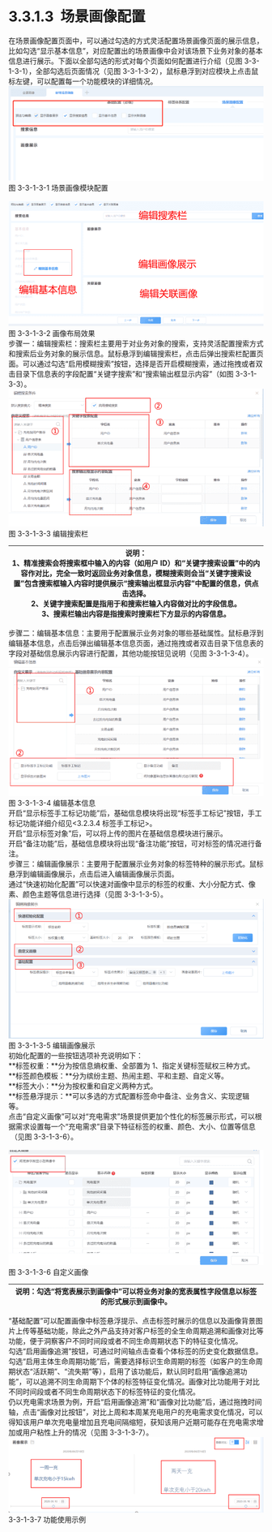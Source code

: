# 3.3.1.3  场景画像配置

在场景画像配置页面中，可以通过勾选的方式灵活配置场景画像页面的展示信息，比如勾选“显示基本信息”，对应配置出的场景画像中会对该场景下业务对象的基本信息进行展示。下面以全部勾选的形式对每个页面如何配置进行介绍（见图 3-3-1-3-1），全部勾选后页面情况（见图 3-3-1-3-2），鼠标悬浮到对应模块上点击鼠标左键，可以配置每一个功能模块的详细情况。<br />![](<../../assets/images/(178).png#height=153&width=415>)<br />图 3-3-1-3-1 场景画像模块配置<br /> <br />![](<../../assets/images/(179).png#height=203&width=415>)<br />图 3-3-1-3-2 画像布局效果<br />步骤一：编辑搜索栏：搜索栏主要用于对业务对象的搜索，支持灵活配置搜索方式和搜索后业务对象的展示信息。鼠标悬浮到编辑搜索栏，点击后弹出搜索栏配置页面。可以通过勾选“启用模糊搜索”按钮，选择是否开启模糊搜索，通过拖拽或者双击目录下信息表的字段配置“关键字搜索”和“搜索输出框显示内容”（如图 3-3-1-3-3）。<br />![](<../../assets/images/(180).png#height=224&width=416>)<br />图 3-3-1-3-3 编辑搜索栏

| 说明：<br />1、精准搜索会将搜索框中输入的内容（如用户 ID）和“关键字搜索设置”中的内容作对比，完全一致时返回业务对象信息，模糊搜索则会当“关键字搜索设置”包含搜索框输入内容时提供展示“搜索输出框显示内容”中配置的信息，供点击选择。<br />2、关键字搜索配置是指用于和搜索栏输入内容做对比的字段信息。<br />3、搜索栏输出内容是指搜索时搜索栏下方显示的内容信息。 |
| ------------------------------------------------------------------------------------------------------------------------------------------------------------------------------------------------------------------------------------------------------------------------------------------------------------------------------------------------------------ |


步骤二：编辑基本信息：主要用于配置展示业务对象的哪些基础属性。鼠标悬浮到编辑基本信息，点击后弹出编辑基本信息页面，通过拖拽或者双击目录下信息表的字段对基础信息展示内容进行配置，其他功能按钮见说明（见图 3-3-1-3-4）。<br />![](<../../assets/images/(181).png#height=224&width=415>)<br />图 3-3-1-3-4 编辑基本信息<br />开启“显示标签手工标记功能”后，基础信息模块将出现“标签手工标记”按钮，手工标记功能详细介绍见<3.2.3.4 标签手工标记>。<br />开启“显示标签对象”后，可以将上传的图片在基础信息模块进行展示。<br />开启“备注功能”后，基础信息模块将出现“备注功能”按钮，可对标签的情况进行备注。<br />步骤三：编辑画像展示：主要用于配置展示业务对象的标签特种的展示形式。鼠标悬浮到编辑画像展示，点击后进入编辑画像展示页面。<br />通过“快速初始化配置”可以快速对画像中显示的标签的权重、大小分配方式、像素、颜色主题等信息进行选择（见图 3-3-1-3-5）。<br />![](<../../assets/images/(182).png#height=226&width=415>)<br />图 3-3-1-3-5 编辑画像展示<br />初始化配置的一些按钮选项补充说明如下：<br />**标签权重：**分为按信息熵权重、全部置为 1、指定关键标签赋权三种方式。<br />**标签颜色模板：**分为缤纷主题、热闹主题、平和主题、自定义等。<br />**标签大小：**分为按权重和自定义两种方式。<br />**标签悬浮提示：**可以多选的方式配置标签命中备注、业务含义、实现逻辑等。<br />点击“自定义画像”可以对“充电需求”场景提供更加个性化的标签展示形式，可以根据需求设置每一个“充电需求”目录下特征标签的权重、颜色、大小、位置等信息  （见图 3-3-1-3-6）。<br /> <br />![](<../../assets/images/(183).png#height=187&width=415>)<br />图 3-3-1-3-6 自定义画像

| 说明：勾选“将宽表展示到画像中”可以将业务对象的宽表属性字段信息以标签的形式展示到画像中。 |
| ---------------------------------------------------------------------------------------- |


“基础配置”可以配置画像中标签悬浮提示、点击标签时展示的信息以及画像背景图片上传等基础功能，除此之外产品支持对客户标签的全生命周期追溯和画像对比等功能，便于洞察客户不同时间段或者不同生命周期状态下的特征变化情况。<br />勾选“启用画像追溯”按钮，可通过时间轴点击查看个体标签的历史变化数据信息。勾选“启用主体生命周期功能”后，需要选择标识生命周期的标签（如客户的生命周期状态“活跃期”、“流失期”等），启用了该功能后，默认同时启用“画像追溯功能”，可以追溯不同生命周期下个体的标签特征变化情况。画像对比功能用于对比不同时间段或者不同生命周期状态下的标签特征的变化情况。<br />仍以充电需求场景为例，开启“启用画像追溯”和“画像对比功能”后，通过拖拽时间轴，点击“画像对比按钮”，对比上周和本周某充电用户的充电需求变化情况，可以得知该用户单次充电量增加且充电间隔缩短，获知该用户近期可能存在充电需求增加或用户粘性上升的情况（见图 3-3-1-3-7）。<br />![](<../../assets/images/(184).png#height=123&width=415>)<br />3-3-1-3-7 功能使用示例
<a name="1AQvR"></a>
